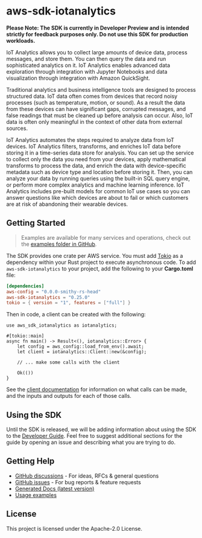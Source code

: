 # aws-sdk-iotanalytics

**Please Note: The SDK is currently in Developer Preview and is intended strictly for
feedback purposes only. Do not use this SDK for production workloads.**

IoT Analytics allows you to collect large amounts of device data, process messages, and store them. You can then query the data and run sophisticated analytics on it. IoT Analytics enables advanced data exploration through integration with Jupyter Notebooks and data visualization through integration with Amazon QuickSight.

Traditional analytics and business intelligence tools are designed to process structured data. IoT data often comes from devices that record noisy processes (such as temperature, motion, or sound). As a result the data from these devices can have significant gaps, corrupted messages, and false readings that must be cleaned up before analysis can occur. Also, IoT data is often only meaningful in the context of other data from external sources.

IoT Analytics automates the steps required to analyze data from IoT devices. IoT Analytics filters, transforms, and enriches IoT data before storing it in a time-series data store for analysis. You can set up the service to collect only the data you need from your devices, apply mathematical transforms to process the data, and enrich the data with device-specific metadata such as device type and location before storing it. Then, you can analyze your data by running queries using the built-in SQL query engine, or perform more complex analytics and machine learning inference. IoT Analytics includes pre-built models for common IoT use cases so you can answer questions like which devices are about to fail or which customers are at risk of abandoning their wearable devices.

## Getting Started

> Examples are available for many services and operations, check out the
> [examples folder in GitHub](https://github.com/awslabs/aws-sdk-rust/tree/main/examples).

The SDK provides one crate per AWS service. You must add [Tokio](https://crates.io/crates/tokio)
as a dependency within your Rust project to execute asynchronous code. To add `aws-sdk-iotanalytics` to
your project, add the following to your **Cargo.toml** file:

```toml
[dependencies]
aws-config = "0.0.0-smithy-rs-head"
aws-sdk-iotanalytics = "0.25.0"
tokio = { version = "1", features = ["full"] }
```

Then in code, a client can be created with the following:

```rust,no_run
use aws_sdk_iotanalytics as iotanalytics;

#[tokio::main]
async fn main() -> Result<(), iotanalytics::Error> {
    let config = aws_config::load_from_env().await;
    let client = iotanalytics::Client::new(&config);

    // ... make some calls with the client

    Ok(())
}
```

See the [client documentation](https://docs.rs/aws-sdk-iotanalytics/latest/aws_sdk_iotanalytics/client/struct.Client.html)
for information on what calls can be made, and the inputs and outputs for each of those calls.

## Using the SDK

Until the SDK is released, we will be adding information about using the SDK to the
[Developer Guide](https://docs.aws.amazon.com/sdk-for-rust/latest/dg/welcome.html). Feel free to suggest
additional sections for the guide by opening an issue and describing what you are trying to do.

## Getting Help

* [GitHub discussions](https://github.com/awslabs/aws-sdk-rust/discussions) - For ideas, RFCs & general questions
* [GitHub issues](https://github.com/awslabs/aws-sdk-rust/issues/new/choose) - For bug reports & feature requests
* [Generated Docs (latest version)](https://awslabs.github.io/aws-sdk-rust/)
* [Usage examples](https://github.com/awslabs/aws-sdk-rust/tree/main/examples)

## License

This project is licensed under the Apache-2.0 License.


